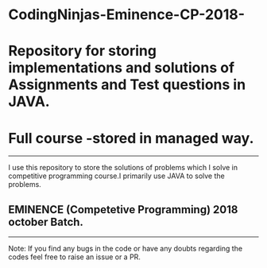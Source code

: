 # CodingNinjas-Eminence-CP-2018-
# Repository for storing implementations and solutions of Assignments and Test questions in JAVA.
# Full course -stored in managed way.
*************************************************************************************************************
I use this repository to store the solutions of problems which I solve in competitive programming course.I primarily use JAVA to solve the problems.

## EMINENCE (Competetive Programming) 2018 october Batch.
 
 *********************************************************************************************************************
Note: If you find any bugs in the code or have any doubts regarding the codes feel free to raise an issue or a PR.

